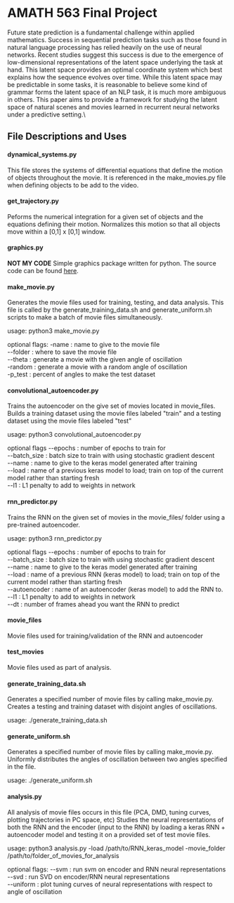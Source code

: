 # AMATH 563 Final Project

Future state prediction is a fundamental challenge within applied mathematics. Success in sequential prediction tasks such as those found in natural language processing has relied heavily on the use of neural networks. Recent studies suggest this success is due to the emergence of low-dimensional representations of the latent space underlying the task at hand. This latent space provides an optimal coordinate system which best explains how the sequence evolves over time. While this latent space may be predictable in some tasks, it is reasonable to believe some kind of grammar forms the latent space of an NLP task, it is much more ambiguous in others. This paper aims to provide a framework for studying the latent space of natural scenes and movies learned in recurrent neural networks under a predictive setting.\\


## File Descriptions and Uses

#### dynamical_systems.py

This file stores the systems of differential equations that define the 
motion of objects throughout the movie. It is referenced in the make_movies.py file when defining objects to be add to the video.


#### get_trajectory.py

Peforms the numerical integration for a given set of objects and the equations
defining their motion. Normalizes this motion so that all objects move within a [0,1] x [0,1] window.

#### graphics.py

**NOT MY CODE**
Simple graphics package written for python. The source code can be found [here](https://mcsp.wartburg.edu/zelle/python/graphics.py).

#### make_movie.py

Generates the movie files used for training, testing, and data analysis. This file is called by the generate_training_data.sh and
generate_uniform.sh scripts to make a batch of movie files simultaneously.

usage: python3 make_movie.py

optional flags:
-name : name to give to the movie file  
--folder : where to save the movie file  
--theta : generate a movie with the given angle of oscillation  
-random : generate a movie with a random angle of oscillation  
-p_test : percent of angles to make the test dataset  



#### convolutional_autoencoder.py

Trains the autoencoder on the give set of movies located in movie_files. Builds a training dataset using the movie files labeled "train" 
and a testing dataset using the movie files labeled "test"

usage:  python3 convolutional_autoencoder.py

optional flags
--epochs : number of epochs to train for  
--batch_size : batch size to train with using stochastic gradient descent  
--name : name to give to the keras model generated after training  
--load : name of a previous keras model to load; train on top of the current model rather than starting fresh  
--l1 : L1 penalty to add to weights in network  

#### rnn_predictor.py

Trains the RNN on the given set of movies in the movie_files/ folder using a pre-trained autoencoder.

usage: python3 rnn_predictor.py 

optional flags
--epochs : number of epochs to train for  
--batch_size : batch size to train with using stochastic gradient descent  
--name : name to give to the keras model generated after training  
--load : name of a previous RNN (keras model)  to load; train on top of the current model rather than starting fresh  
--autoencoder : name of an autoencoder (keras model) to add the RNN to.  
--l1 : L1 penalty to add to weights in network  
--dt : number of frames ahead you want the RNN to predict  

#### movie_files

Movie files used for training/validation of the RNN and autoencoder

#### test_movies

Movie files used as part of analysis.

#### generate_training_data.sh

Generates a specified number of movie files by calling make_movie.py. Creates a testing and training dataset with disjoint
angles of oscillations.

usage: ./generate_training_data.sh

#### generate_uniform.sh

Generates a specified number of movie files by calling make_movie.py. Uniformly distributes the angles of oscillation between
two angles specified in the file.

usage: ./generate_uniform.sh

#### analysis.py

All analysis of movie files occurs in this file (PCA, DMD, tuning curves, plotting trajectories in PC space, etc)
Studies the neural representations of both the RNN and the encoder (input to the RNN) by loading a keras RNN + autoencoder model
and testing it on a provided set of test movie files.

usage: python3 analysis.py -load /path/to/RNN_keras_model -movie_folder /path/to/folder_of_movies_for_analysis

optional flags:
--svm : run svm on encoder and RNN neural representations  
--svd : run SVD on encoder/RNN neural representations  
--uniform : plot tuning curves of neural representations with respect to angle of oscillation  

